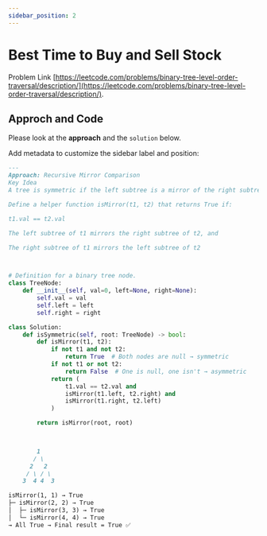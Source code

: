 ```yaml
---
sidebar_position: 2
---
```


# Best Time to Buy and Sell Stock 


Problem Link [https://leetcode.com/problems/binary-tree-level-order-traversal/description/](https://leetcode.com/problems/binary-tree-level-order-traversal/description/).

## Approch and Code

Please look at the **approach** and the `solution` below.

Add metadata to customize the sidebar label and position:

```md title="memo" {1-4}
---
Approach: Recursive Mirror Comparison
Key Idea
A tree is symmetric if the left subtree is a mirror of the right subtree.

Define a helper function isMirror(t1, t2) that returns True if:

t1.val == t2.val

The left subtree of t1 mirrors the right subtree of t2, and

The right subtree of t1 mirrors the left subtree of t2




```




```py title="Solution.py"
# Definition for a binary tree node.
class TreeNode:
    def __init__(self, val=0, left=None, right=None):
        self.val = val
        self.left = left
        self.right = right

class Solution:
    def isSymmetric(self, root: TreeNode) -> bool:
        def isMirror(t1, t2):
            if not t1 and not t2:
                return True  # Both nodes are null → symmetric
            if not t1 or not t2:
                return False  # One is null, one isn't → asymmetric
            return (
                t1.val == t2.val and
                isMirror(t1.left, t2.right) and
                isMirror(t1.right, t2.left)
            )

        return isMirror(root, root)

        
```


```md title="Rundown"
        1
       / \
      2   2
     / \ / \
    3  4 4  3

isMirror(1, 1) → True
├─ isMirror(2, 2) → True
│  ├─ isMirror(3, 3) → True
│  └─ isMirror(4, 4) → True
→ All True → Final result = True ✅

```
